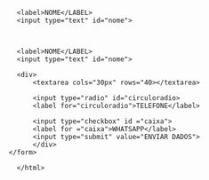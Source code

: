 <html>

<head>
<link rel="stylesheet="HREF="STYLE.CSS
</HEAD>


<BODY>
<h1>FORMULARIO DE CADASTRO</H1>
<MAIN>
    <form>
         <label>NOME</LABEL>
         <input type="text" id="nome">
         
         
         <label>NOME</LABEL>
         <input type="text" id="nome">
         
         
         
         <label>NOME</LABEL>
         <input type="text" id="nome">
         
         <div>
             <textarea cols="30px" rows="40></textarea>
             
             <input type="radio" id="circuloradio>
             <label for="circuloradio">TELEFONE</label>
             
             <input type="checkbox" id ="caixa">
             <label for ="caixa">WHATSAPP</label>
             <input type="submit" value="ENVIAR DADOS">
             </div>
       </form>
       
   </main>
     
   </body>
   
         
         
         
         
         </html>
         
         
